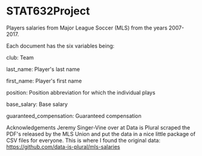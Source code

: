 # STAT632Project

Players salaries from Major League Soccer (MLS) from the years 2007-2017.

Each document has the six variables being:


club: Team

last_name: Player's last name

first_name: Player's first name

position: Position abbreviation for which the individual plays

base_salary: Base salary

guaranteed_compensation: Guaranteed compensation



Acknowledgements
Jeremy Singer-Vine over at Data is Plural scraped the PDF's released by the MLS Union and put the data in a nice little package of CSV files for everyone. This is where I found the original data: https://github.com/data-is-plural/mls-salaries
